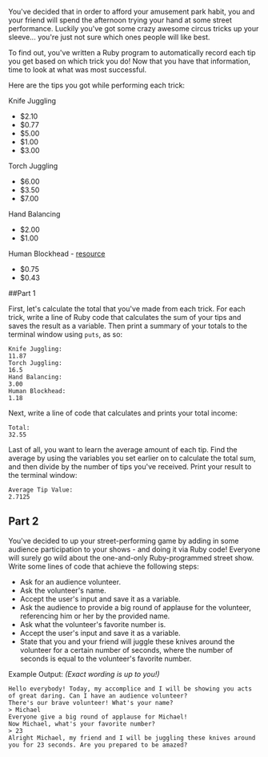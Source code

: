 You've decided that in order to afford your amusement park habit, you and your
friend will spend the afternoon trying your hand at some street performance.
Luckily you've got some crazy awesome circus tricks up your sleeve... you're
just not sure which ones people will like best.

To find out, you've written a Ruby program to automatically record each tip you get based on which trick you do! Now that you have that information, time to look at what was most successful.

Here are the tips you got while performing each trick:

Knife Juggling
- $2.10
- $0.77
- $5.00
- $1.00
- $3.00

Torch Juggling
- $6.00
- $3.50
- $7.00

Hand Balancing
- $2.00
- $1.00

Human Blockhead - [resource](http://en.wikipedia.org/wiki/Human_Blockhead)
- $0.75
- $0.43

##Part 1

First, let's calculate the total that you've made from each trick. For each trick, write a line of Ruby code that calculates the sum of your tips and saves the result as a variable. Then print a summary of your totals to the terminal window using `puts`, as so:

```
Knife Juggling:
11.87
Torch Juggling:
16.5
Hand Balancing:
3.00
Human Blockhead:
1.18
```

Next, write a line of code that calculates and prints your total income:

```
Total:
32.55
```

Last of all, you want to learn the average amount of each tip. Find the average by using the variables you set earlier on to calculate the total sum, and then divide by the number of tips you've received. Print your result to the terminal window:

```
Average Tip Value:
2.7125
```

## Part 2

You've decided to up your street-performing game by adding in some audience participation to your shows - and doing it via Ruby code! Everyone will surely go wild about the one-and-only Ruby-programmed street show. Write some lines of code that achieve the following steps:

- Ask for an audience volunteer.
- Ask the volunteer's name.
- Accept the user's input and save it as a variable.
- Ask the audience to provide a big round of applause for the volunteer, referencing him or her by the provided name.
- Ask what the volunteer's favorite number is.
- Accept the user's input and save it as a variable.
- State that you and your friend will juggle these knives around the volunteer for a certain number of seconds, where the number of seconds is equal to the volunteer's favorite number.

Example Output:
*(Exact wording is up to you!)*

```
Hello everybody! Today, my accomplice and I will be showing you acts of great daring. Can I have an audience volunteer?
There's our brave volunteer! What's your name?
> Michael
Everyone give a big round of applause for Michael!
Now Michael, what's your favorite number?
> 23
Alright Michael, my friend and I will be juggling these knives around you for 23 seconds. Are you prepared to be amazed?
```
